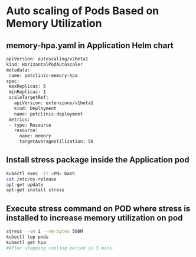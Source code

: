 # Auto scaling of Pods Based on Memory Utilization


 ## memory-hpa.yaml in Application Helm chart
 ```sh
 apiVersion: autoscaling/v2beta1
kind: HorizontalPodAutoscaler
metadata:
  name: petclinic-memory-hpa
spec:
  maxReplicas: 5
  minReplicas: 1
  scaleTargetRef:
    apiVersion: extensions/v1beta1
    kind: Deployment
    name: petclinic-deployment
  metrics:
  - type: Resource
    resource:
      name: memory
      targetAverageUtilization: 50
 ```
 
 ## Install stress package inside the Application pod
 ```sh
 kubectl exec -it <PN> bash
 cat /etc/os-release
 apt-get update
 apt-get install stress
 ```
## Execute stress command on POD where stress is installed to increase memory utilization on pod
```sh
stress --vm 1 --vm-bytes 500M 
kubectl top pods
kubectl get hpa
#After stopping cooling period is 5 mins.
```


